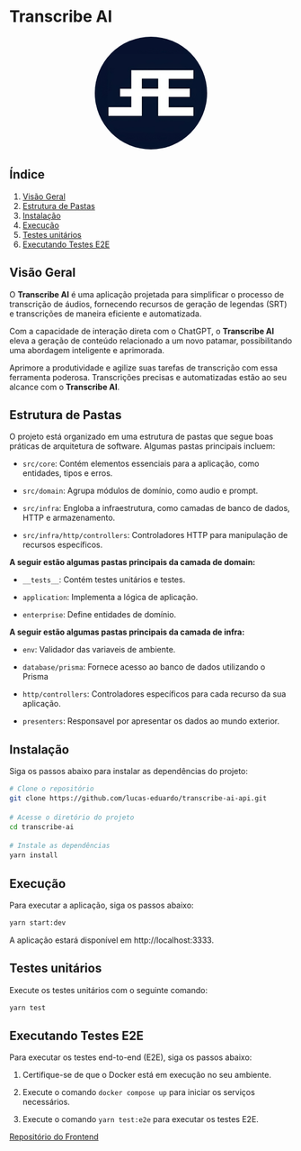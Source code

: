 # Transcribe AI
<p align="center">
  <img src="./.github/lucas_eduardo.png" width="200" style="border-radius:100%">
</p>

## Índice
1. [Visão Geral](#visão-geral)
2. [Estrutura de Pastas](#estrutura-de-pastas)
5. [Instalação](#instalação)
6. [Execução](#execução)
7. [Testes unitários](#testes-unitários)
8. [Executando Testes E2E](#executando-testes-e2e)

## Visão Geral
O **Transcribe AI** é uma aplicação projetada para simplificar o processo de transcrição de áudios, fornecendo recursos de geração de legendas (SRT) e transcrições de maneira eficiente e automatizada.

Com a capacidade de interação direta com o ChatGPT, o **Transcribe AI** eleva a geração de conteúdo relacionado a um novo patamar, possibilitando uma abordagem inteligente e aprimorada.

Aprimore a produtividade e agilize suas tarefas de transcrição com essa ferramenta poderosa. Transcrições precisas e automatizadas estão ao seu alcance com o **Transcribe AI**.

## Estrutura de Pastas
O projeto está organizado em uma estrutura de pastas que segue boas práticas de arquitetura de software. Algumas pastas principais incluem:

- `src/core`: Contém elementos essenciais para a aplicação, como entidades, tipos e erros.

- `src/domain`: Agrupa módulos de domínio, como audio e prompt.

- `src/infra`: Engloba a infraestrutura, como camadas de banco de dados, HTTP e armazenamento.

- `src/infra/http/controllers`: Controladores HTTP para manipulação de recursos específicos.

**A seguir estão algumas pastas principais da camada de domain:**
- `__tests__`: Contém testes unitários e testes.

- `application`: Implementa a lógica de aplicação.

- `enterprise`: Define entidades de domínio.

**A seguir estão algumas pastas principais da camada de infra:**
- `env`: Validador das variaveis de ambiente.

- `database/prisma`: Fornece acesso ao banco de dados utilizando o Prisma

- `http/controllers`: Controladores específicos para cada recurso da sua aplicação.

- `presenters`: Responsavel por apresentar os dados ao mundo exterior.

## Instalação
Siga os passos abaixo para instalar as dependências do projeto:

```bash
# Clone o repositório
git clone https://github.com/lucas-eduardo/transcribe-ai-api.git

# Acesse o diretório do projeto
cd transcribe-ai

# Instale as dependências
yarn install
```

## Execução
Para executar a aplicação, siga os passos abaixo:

```bash
yarn start:dev
```

A aplicação estará disponível em http://localhost:3333.

## Testes unitários
Execute os testes unitários com o seguinte comando:

```bash
yarn test
```

## Executando Testes E2E
Para executar os testes end-to-end (E2E), siga os passos abaixo:

1. Certifique-se de que o Docker está em execução no seu ambiente.

2. Execute o comando `docker compose up` para iniciar os serviços necessários.

3. Execute o comando `yarn test:e2e` para executar os testes E2E.

[Repositório do Frontend](https://github.com/lucas-eduardo/transcribe-ai-web)